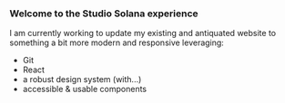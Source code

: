 ### Welcome to the Studio Solana experience

I am currently working to update my existing and antiquated website to something a bit more modern and responsive leveraging:

- Git
- React
- a robust design system (with...)
- accessible & usable components

<!--
**StudioSolana/studiosolana** is a ✨ _special_ ✨ repository because its `README.md` (this file) appears on your GitHub profile.

Here are some ideas to get you started:

- 🔭 I’m currently working on ...
- 🌱 I’m currently learning ...
- 👯 I’m looking to collaborate on ...
- 🤔 I’m looking for help with ...
- 💬 Ask me about ...
- 📫 How to reach me: ...
- 😄 Pronouns: ...
- ⚡ Fun fact: ...
-->
